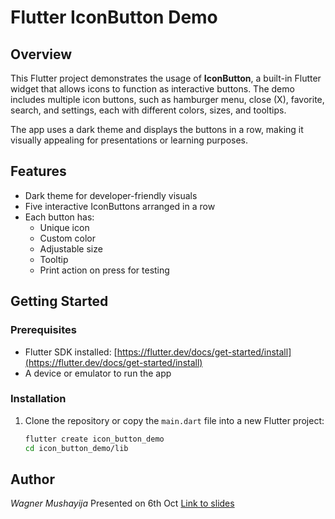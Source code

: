 # Flutter IconButton Demo

## Overview

This Flutter project demonstrates the usage of **IconButton**, a built-in Flutter widget that allows icons to function as interactive buttons. The demo includes multiple icon buttons, such as hamburger menu, close (X), favorite, search, and settings, each with different colors, sizes, and tooltips.

The app uses a dark theme and displays the buttons in a row, making it visually appealing for presentations or learning purposes.

## Features

- Dark theme for developer-friendly visuals
- Five interactive IconButtons arranged in a row
- Each button has:
  - Unique icon
  - Custom color
  - Adjustable size
  - Tooltip
  - Print action on press for testing


## Getting Started

### Prerequisites

- Flutter SDK installed: [https://flutter.dev/docs/get-started/install](https://flutter.dev/docs/get-started/install)
- A device or emulator to run the app

### Installation

1. Clone the repository or copy the `main.dart` file into a new Flutter project:
   ```bash
   flutter create icon_button_demo
   cd icon_button_demo/lib

## Author
*Wagner Mushayija* Presented on 6th Oct [Link to slides ](https://www.canva.com/design/DAG022g81Ms/losipnqJ5DGQn6j5NIkXeQ/edit?utm_content=DAG022g81Ms&utm_campaign=designshare&utm_medium=link2&utm_source=sharebutton)

